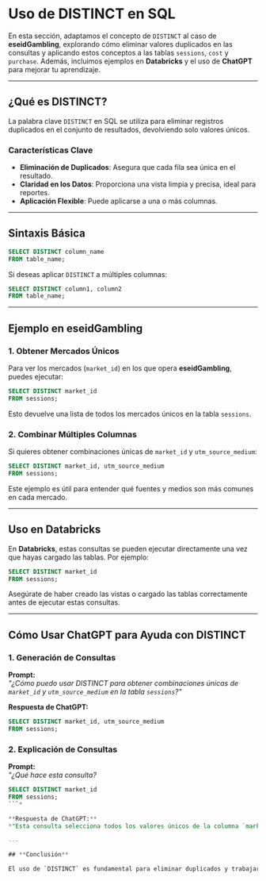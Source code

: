 
# Uso de DISTINCT en SQL

En esta sección, adaptamos el concepto de `DISTINCT` al caso de **eseidGambling**, explorando cómo eliminar valores duplicados en las consultas y aplicando estos conceptos a las tablas `sessions`, `cost` y `purchase`. Además, incluimos ejemplos en **Databricks** y el uso de **ChatGPT** para mejorar tu aprendizaje.

---

## **¿Qué es DISTINCT?**

La palabra clave `DISTINCT` en SQL se utiliza para eliminar registros duplicados en el conjunto de resultados, devolviendo solo valores únicos.

### **Características Clave**
- **Eliminación de Duplicados**: Asegura que cada fila sea única en el resultado.
- **Claridad en los Datos**: Proporciona una vista limpia y precisa, ideal para reportes.
- **Aplicación Flexible**: Puede aplicarse a una o más columnas.

---

## **Sintaxis Básica**

```sql
SELECT DISTINCT column_name 
FROM table_name;
```

Si deseas aplicar `DISTINCT` a múltiples columnas:

```sql
SELECT DISTINCT column1, column2 
FROM table_name;
```

---

## **Ejemplo en eseidGambling**

### **1. Obtener Mercados Únicos**
Para ver los mercados (`market_id`) en los que opera **eseidGambling**, puedes ejecutar:

```sql
SELECT DISTINCT market_id 
FROM sessions;
```

Esto devuelve una lista de todos los mercados únicos en la tabla `sessions`.

### **2. Combinar Múltiples Columnas**
Si quieres obtener combinaciones únicas de `market_id` y `utm_source_medium`:

```sql
SELECT DISTINCT market_id, utm_source_medium 
FROM sessions;
```

Este ejemplo es útil para entender qué fuentes y medios son más comunes en cada mercado.

---

## **Uso en Databricks**

En **Databricks**, estas consultas se pueden ejecutar directamente una vez que hayas cargado las tablas. Por ejemplo:

```sql
SELECT DISTINCT market_id 
FROM sessions;
```

Asegúrate de haber creado las vistas o cargado las tablas correctamente antes de ejecutar estas consultas.

---

## **Cómo Usar ChatGPT para Ayuda con DISTINCT**

### **1. Generación de Consultas**
**Prompt:**  
*"¿Cómo puedo usar DISTINCT para obtener combinaciones únicas de `market_id` y `utm_source_medium` en la tabla `sessions`?"*

**Respuesta de ChatGPT:**  
```sql
SELECT DISTINCT market_id, utm_source_medium 
FROM sessions;
```

### **2. Explicación de Consultas**
**Prompt:**  
*"¿Qué hace esta consulta?*  
```sql
SELECT DISTINCT market_id 
FROM sessions;
```*

**Respuesta de ChatGPT:**  
*"Esta consulta selecciona todos los valores únicos de la columna `market_id` en la tabla `sessions`."*

---

## **Conclusión**

El uso de `DISTINCT` es fundamental para eliminar duplicados y trabajar con datos limpios. En el contexto de **eseidGambling**, esto te permite identificar mercados únicos, combinaciones de fuentes y medios, y mucho más. Herramientas como **Databricks** y **ChatGPT** facilitan la ejecución y comprensión de estas consultas.
